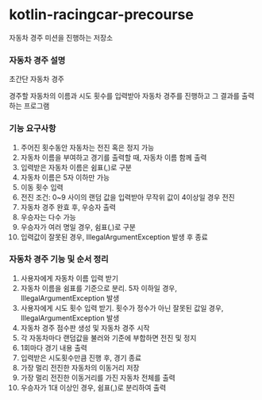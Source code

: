 # kotlin-racingcar-precourse

자동차 경주 미션을 진행하는 저장소

### 자동차 경주 설명
초간단 자동차 경주

경주할 자동차의 이름과 시도 횟수를 입력받아 자동차 경주를 진행하고 그 결과를 출력하는 프로그램

### 기능 요구사항
1. 주어진 횟수동안 자동차는 전진 혹은 정지 가능
2. 자동차 이름을 부여하고 경기를 출력할 때, 자동차 이름 함께 출력
3. 입력받은 자동차 이름은 쉼표(,)로 구분
4. 자동차 이름은 5자 이하만 가능
5. 이동 횟수 입력
6. 전진 조건: 0~9 사이의 랜덤 값을 입력받아 무작위 값이 4이상일 경우 전진
7. 자동차 경주 완효 후, 우승자 출력
8. 우승자는 다수 가능
9. 우승자가 여러 명일 경우, 쉼표(,)로 구분
10. 입력값이 잘못된 경우, IllegalArgumentException 발생 후 종료

### 자동차 경주 기능 및 순서 정리
1. 사용자에게 자동차 이름 입력 받기
2. 자동차 이름을 쉼표를 기준으로 분리. 5자 이하일 경우, IllegalArgumentException 발생
4. 사용자에게 시도 횟수 입력 받기. 횟수가 정수가 아닌 잘못된 값일 경우, IllegalArgumentException 발생
6. 자동차 경주 점수판 생성 및 자동차 경주 시작
7. 각 자동차마다 랜덤값을 불러와 기준에 부합하면 전진 및 정지
8. 1회마다 경기 내용 출력
9. 입력받은 시도횟수만큼 진행 후, 경기 종료
10. 가장 멀리 전진한 자동차의 이동거리 저장
11. 가장 멀리 전진한 이동거리를 가진 자동차 전체를 출력
12. 우승자가 1대 이상인 경우, 쉼표(,)로 분리하여 출력